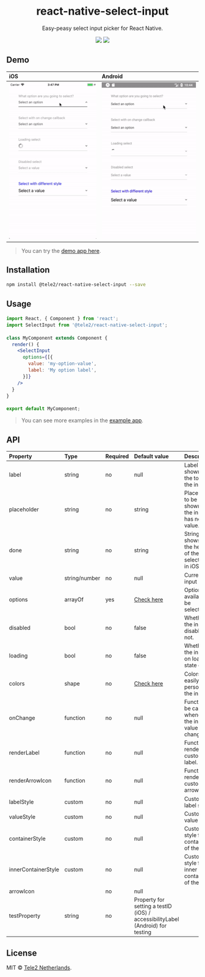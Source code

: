 <h1 align="center">react-native-select-input</h1>
<p align="center">
  Easy-peasy select input picker for React Native.
</p>

<p align="center">
  <a href="https://travis-ci.org/Tele2-NL/react-native-select-input"><img src="https://travis-ci.org/Tele2-NL/react-native-select-input.svg?branch=master"></a>
  <a href="https://github.com/Tele2-NL/react-native-select-input/issues"><img src="https://img.shields.io/badge/contributions-welcome-brightgreen.svg?style=flat"></a>
</p>

## Demo

iOS | Android
:--- | :---
![iOS](./media/demo-ios.gif)|![Android](./media/demo-android.gif)

> You can try the [demo app here].

## Installation

```bash
npm install @tele2/react-native-select-input --save
```

## Usage

```jsx
import React, { Component } from 'react';
import SelectInput from '@tele2/react-native-select-input';

class MyComponent extends Component {
  render() {
    <SelectInput
      options={[{
        value: 'my-option-value',
        label: 'My option label',
      }]}
    />
  }
}

export default MyComponent;
```

> You can see more examples in the [example app].

## API

Property | Type | Required | Default value | Description
:--- | :--- | :--- | :--- | :---
label|string|no|null|Label to be shown on the top of the input.
placeholder|string|no|string|Placeholder to be shown if the input has no value.
done|string|no|string|String that shows on the header of the select input in iOS.
value|string/number|no|null|Current input value.
options|arrayOf|yes|[Check here][options]|Options available to be selected.
disabled|bool|no|false|Whether the input is disabled or not.
loading|bool|no|false|Whether the input is on loading state or not.
colors|shape|no|[Check here][colors]|Colors to easily personalize the input.
onChange|function|no|null|Function to be called whenever the input value is changed.
renderLabel|function|no|null|Function to render a custom label.
renderArrowIcon|function|no|null|Function to render a custom arrow icon.
labelStyle|custom|no|null|Custom label style.
valueStyle|custom|no|null|Custom value style.
containerStyle|custom|no|null|Custom style for the container of the input.
innerContainerStyle|custom|no|null|Custom style for the inner container of the input.
arrowIcon||no|null|
testProperty|string|no|Property for setting a testID (iOS) / accessibilityLabel (Android) for testing|

## License
MIT © [Tele2 Netherlands].

[demo app here]: https://expo.io/@lucasbento/react-native-select-input-example
[example app]: https://github.com/Tele2-NL/react-native-select-input/tree/master/example
[options]: https://github.com/lucasbento/react-native-select-input/blob/92f27b23adc9fb768b58a84ab6c043e55b4d89ef/src/SelectInput.js#L37-L48
[colors]: https://github.com/lucasbento/react-native-select-input/blob/92f27b23adc9fb768b58a84ab6c043e55b4d89ef/src/SelectInput.js#L57-L64
[Tele2 Netherlands]: https://github.com/Tele2-NL
